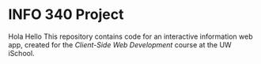 # INFO 340 Project
Hola
Hello
This repository contains code for an interactive information web app, created for the _Client-Side Web Development_ course at the UW iSchool.
